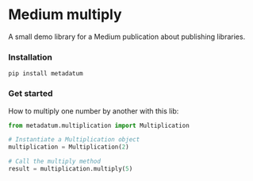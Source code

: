 # Medium multiply
A small demo library for a Medium publication about publishing libraries.

### Installation
```
pip install metadatum
```

### Get started
How to multiply one number by another with this lib:

```Python
from metadatum.multiplication import Multiplication

# Instantiate a Multiplication object
multiplication = Multiplication(2)

# Call the multiply method
result = multiplication.multiply(5)
```